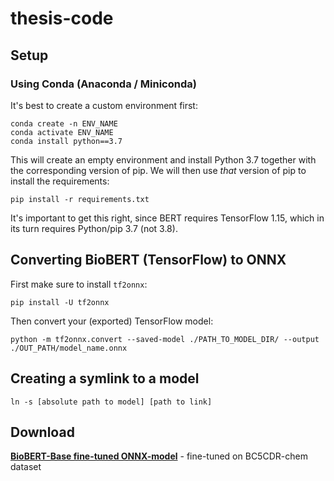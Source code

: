# thesis-code

## Setup

### Using Conda (Anaconda / Miniconda)

It's best to create a custom environment first:

```
conda create -n ENV_NAME
conda activate ENV_NAME
conda install python==3.7
```

This will create an empty environment and install Python 3.7 together with
the corresponding version of pip. We will then use _that_ version of pip
to install the requirements:

```
pip install -r requirements.txt
```

It's important to get this right, since BERT requires TensorFlow 1.15,
which in its turn requires Python/pip 3.7 (not 3.8).

## Converting BioBERT (TensorFlow) to ONNX

First make sure to install `tf2onnx`:

```
pip install -U tf2onnx
```

Then convert your (exported) TensorFlow model:

```
python -m tf2onnx.convert --saved-model ./PATH_TO_MODEL_DIR/ --output ./OUT_PATH/model_name.onnx
```

## Creating a symlink to a model

`ln -s [absolute path to model] [path to link]`

## Download
**[BioBERT-Base fine-tuned ONNX-model](https://drive.google.com/drive/folders/1neThCq4MqFPd0133WDDC4MYUycE84fT7?usp=sharing)** - fine-tuned on BC5CDR-chem dataset
